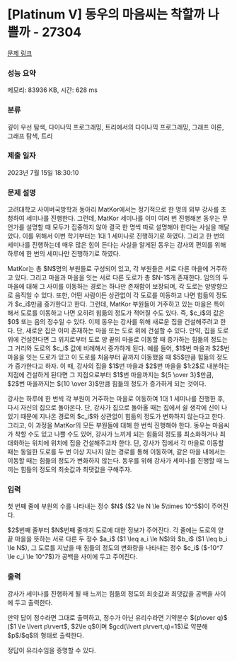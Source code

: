 # [Platinum V] 동우의 마음씨는 착할까 나쁠까 - 27304 

[문제 링크](https://www.acmicpc.net/problem/27304) 

### 성능 요약

메모리: 83936 KB, 시간: 628 ms

### 분류

깊이 우선 탐색, 다이나믹 프로그래밍, 트리에서의 다이나믹 프로그래밍, 그래프 이론, 그래프 탐색, 트리

### 제출 일자

2023년 7월 15일 18:30:10

### 문제 설명

<p>고려대학교 사이버국방학과 동아리 MatKor에서는 정기적으로 한 명의 외부 강사를 초청하여 세미나를 진행한다. 그런데, MatKor 세미나를 이미 여러 번 진행해본 동우는 무언가를 설명할 때 모두가 집중하지 않아 결국 한 명씩 따로 설명해야 한다는 사실을 깨달았다. 이를 위해서 이번 학기부터는 1대 1 세미나로 진행하기로 하였다. 그리고 한 번의 세미나를 진행하는데 매우 많은 힘이 든다는 사실을 알게된 동우는 강사의 편의를 위해 하루에 한 번의 세미나만 진행하기로 하였다.</p>

<p>MatKor는 총 $N$명의 부원들로 구성되어 있고, 각 부원들은 서로 다른 마을에 거주하고 있다. 그리고 마을과 마을을 잇는 서로 다른 도로가 총 $N-1$개 존재한다. 임의의 두 마을에 대해 그 사이를 이동하는 경로는 하나만 존재함이 보장되며, 각 도로는 양방향으로 움직일 수 있다. 또한, 어떤 사람이든 상관없이 각 도로를 이동하고 나면 힘듦의 정도가 $c_i$만큼 증가한다고 한다. 그런데, MatKor 부원들이 거주하고 있는 마을은 특이해서 도로를 이동하고 나면 오히려 힘듦의 정도가 적어질 수도 있다. 즉, $c_i$의 값은 $0$ 또는 음의 정수일 수 있다. 이제 동우는 강사를 위해 새로운 집을 건설해주려고 한다. 단, 새로운 집은 이미 존재하는 마을 또는 도로 위에 건설할 수 있다. 만약, 집을 도로 위에 건설한다면 그 위치로부터 도로 양 끝의 마을로 이동할 때 증가하는 힘듦의 정도는 그 거리와 도로의 $c_i$ 값에 비례해서 증가하게 된다. 예를 들어, $1$번 마을과 $2$번 마을을 잇는 도로가 있고 이 도로를 처음부터 끝까지 이동했을 때 $5$만큼 힘듦의 정도가 증가한다고 하자. 이 때, 강사의 집을 $1$번 마을과 $2$번 마을을 $1:2$로 내분하는 지점에 건설하게 된다면 그 지점으로부터 $1$번 마을까지는 ${5 \over 3}$만큼, $2$번 마을까지는 ${10 \over 3}$만큼 힘듦의 정도가 증가하게 되는 것이다.</p>

<p>강사는 하루에 한 번씩 각 부원이 거주하는 마을로 이동하여 1대 1 세미나를 진행한 후, 다시 자신의 집으로 돌아온다. 단, 강사가 집으로 돌아올 때는 집에서 쉴 생각에 신이 나있기 때문에 지나온 경로의 $c_i$와 상관없이 힘듦의 정도가 변화하지 않는다고 한다. 그리고, 이 과정을 MatKor의 모든 부원들에 대해 한 번씩 진행해야 한다. 동우는 마음씨가 착할 수도 있고 나쁠 수도 있어, 강사가 느끼게 되는 힘듦의 정도를 최소화하거나 최대화하는 위치에 위치에 집을 건설해주고자 한다. 단, 강사가 집에서 각 마을로 이동할 때는 동일한 도로를 두 번 이상 지나지 않는 경로를 통해 이동하며, 같은 마을 내에서는 이동할 때는 힘듦의 정도가 변화하지 않는다. 동우를 위해 강사가 세미나를 진행할 때 느끼는 힘듦의 정도의 최솟값과 최댓값을 구해주자.</p>

### 입력 

 <p>첫 번째 줄에 부원의 수를 나타내는 정수 $N$ ($2 \le N \le 5\times 10^5$)이 주어진다.</p>

<p>$2$번째 줄부터 $N$번째 줄까지 도로에 대한 정보가 주어진다. 각 줄에는 도로의 양 끝 마을을 뜻하는 서로 다른 두 정수 $a_i$ ($1 \leq a_i \le N$)와 $b_i$ ($1 \leq b_i \le N$), 그 도로를 지났을 때 힘듦의 정도의 변화량을 나타내는 정수 $c_i$ ($-10^7 \le c_i \le 10^7$)가 공백을 사이에 두고 주어진다.</p>

### 출력 

 <p>강사가 세미나를 진행하게 될 때 느끼는 힘듦의 정도의 최솟값과 최댓값을 공백을 사이에 두고 출력한다.</p>

<p>만약 답이 정수라면 그대로 출력하고, 정수가 아닌 유리수라면 기약분수 ${p\over q}$ ($1 \le \lvert p\rvert$, $2\le q$이며 $gcd(\lvert p\rvert,q)=1$)로 약분해 $p$/$q$의 형태로 출력한다.</p>

<p>정답이 유리수임을 증명할 수 있다.</p>

